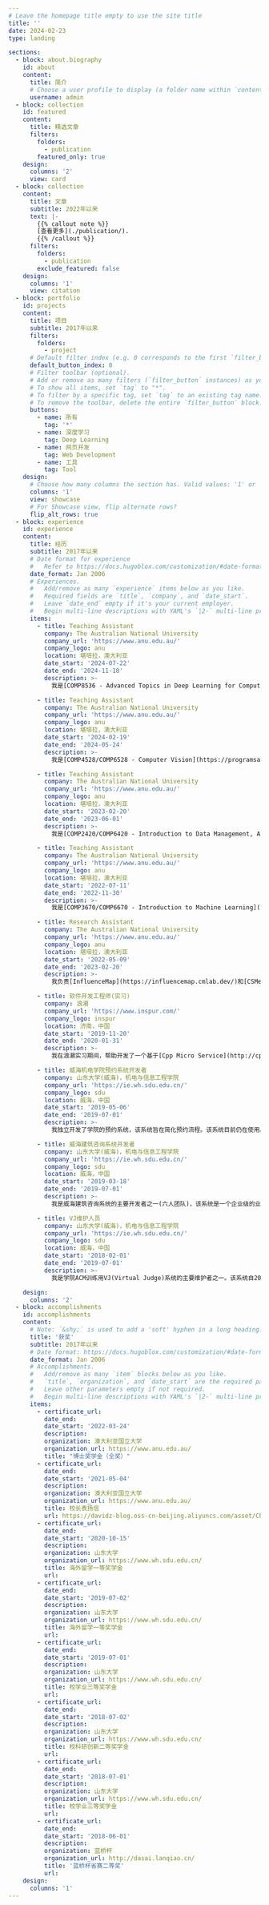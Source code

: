 ```yaml
---
# Leave the homepage title empty to use the site title
title: ''
date: 2024-02-23
type: landing

sections:
  - block: about.biography
    id: about
    content:
      title: 简介
      # Choose a user profile to display (a folder name within `content/authors/`)
      username: admin
  - block: collection
    id: featured
    content:
      title: 精选文章
      filters:
        folders:
          - publication
        featured_only: true
    design:
      columns: '2'
      view: card
  - block: collection
    content:
      title: 文章
      subtitle: 2022年以来
      text: |-
        {{% callout note %}}
        [查看更多](./publication/).
        {{% /callout %}}
      filters:
        folders:
          - publication
        exclude_featured: false
    design:
      columns: '1'
      view: citation
  - block: portfolio
    id: projects
    content:
      title: 项目
      subtitle: 2017年以来
      filters:
        folders:
          - project
      # Default filter index (e.g. 0 corresponds to the first `filter_button` instance below).
      default_button_index: 0
      # Filter toolbar (optional).
      # Add or remove as many filters (`filter_button` instances) as you like.
      # To show all items, set `tag` to "*".
      # To filter by a specific tag, set `tag` to an existing tag name.
      # To remove the toolbar, delete the entire `filter_button` block.
      buttons:
        - name: 所有
          tag: '*'
        - name: 深度学习
          tag: Deep Learning
        - name: 网页开发
          tag: Web Development
        - name: 工具
          tag: Tool
    design:
      # Choose how many columns the section has. Valid values: '1' or '2'.
      columns: '1'
      view: showcase
      # For Showcase view, flip alternate rows?
      flip_alt_rows: true
  - block: experience
    id: experience
    content:
      title: 经历
      subtitle: 2017年以来
      # Date format for experience
      #   Refer to https://docs.hugoblox.com/customization/#date-format
      date_format: Jan 2006
      # Experiences.
      #   Add/remove as many `experience` items below as you like.
      #   Required fields are `title`, `company`, and `date_start`.
      #   Leave `date_end` empty if it's your current employer.
      #   Begin multi-line descriptions with YAML's `|2-` multi-line prefix.
      items:
        - title: Teaching Assistant
          company: The Australian National University
          company_url: 'https://www.anu.edu.au/'
          company_logo: anu
          location: 堪培拉，澳大利亚
          date_start: '2024-07-22'
          date_end: '2024-11-18'
          description: >-
            我是[COMP8536 - Advanced Topics in Deep Learning for Computer Vision](https://programsandcourses.anu.edu.au/2024/course/comp8536)的助教。

        - title: Teaching Assistant
          company: The Australian National University
          company_url: 'https://www.anu.edu.au/'
          company_logo: anu
          location: 堪培拉，澳大利亚
          date_start: '2024-02-19'
          date_end: '2024-05-24'
          description: >-
            我是[COMP4528/COMP6528 - Computer Vision](https://programsandcourses.anu.edu.au/2024/course/COMP4528)的助教。

        - title: Teaching Assistant
          company: The Australian National University
          company_url: 'https://www.anu.edu.au/'
          company_logo: anu
          location: 堪培拉，澳大利亚
          date_start: '2023-02-20'
          date_end: '2023-06-01'
          description: >-
            我是[COMP2420/COMP6420 - Introduction to Data Management, Analysis and Security](https://programsandcourses.anu.edu.au/course/comp2420)的助教。

        - title: Teaching Assistant
          company: The Australian National University
          company_url: 'https://www.anu.edu.au/'
          company_logo: anu
          location: 堪培拉，澳大利亚
          date_start: '2022-07-11'
          date_end: '2022-11-30'
          description: >-
            我是[COMP3670/COMP6670 - Introduction to Machine Learning](https://programsandcourses.anu.edu.au/2019/course/comp3670)和[COMP4650 - Document Analysis](https://programsandcourses.anu.edu.au/2023/course/COMP4650)的助教。

        - title: Research Assistant
          company: The Australian National University
          company_url: 'https://www.anu.edu.au/'
          company_logo: anu
          location: 堪培拉，澳大利亚
          date_start: '2022-05-09'
          date_end: '2023-02-20'
          description: >-
            我负责[InfluenceMap](https://influencemap.cmlab.dev/)和[CSMetrics](https://csmetrics.net/)网站的容器化工作。

        - title: 软件开发工程师(实习)
          company: 浪潮
          company_url: 'https://www.inspur.com/'
          company_logo: inspur
          location: 济南，中国
          date_start: '2019-11-20'
          date_end: '2020-01-31'
          description: >-
            我在浪潮实习期间，帮助开发了一个基于[Cpp Micro Service](http://cppmicroservices.org/)的插件管理系统。

        - title: 威海机电学院预约系统开发者
          company: 山东大学(威海)，机电与信息工程学院
          company_url: 'https://ie.wh.sdu.edu.cn/'
          company_logo: sdu
          location: 威海，中国
          date_start: '2019-05-06'
          date_end: '2019-07-01'
          description: >-
            我独立开发了学院的预约系统，该系统旨在简化预约流程。该系统目前仍在使用。

        - title: 威海建筑咨询系统开发者
          company: 山东大学(威海)，机电与信息工程学院
          company_url: 'https://ie.wh.sdu.edu.cn/'
          company_logo: sdu
          location: 威海，中国
          date_start: '2019-03-18'
          date_end: '2019-07-01'
          description: >-
            我是威海建筑咨询系统的主要开发者之一(六人团队)，该系统是一个企业级的业务项目。

        - title: VJ维护人员
          company: 山东大学(威海)，机电与信息工程学院
          company_url: 'https://ie.wh.sdu.edu.cn/'
          company_logo: sdu
          location: 威海，中国
          date_start: '2018-02-01'
          date_end: '2019-07-01'
          description: >-
            我是学院ACM训练用VJ(Virtual Judge)系统的主要维护者之一。该系统自2017年发布以来已经有超过1万次提交。

    design:
      columns: '2'
  - block: accomplishments
    id: accomplishments
    content:
      # Note: `&shy;` is used to add a 'soft' hyphen in a long heading.
      title: '获奖'
      subtitle: 2017年以来
      # Date format: https://docs.hugoblox.com/customization/#date-format
      date_format: Jan 2006
      # Accomplishments.
      #   Add/remove as many `item` blocks below as you like.
      #   `title`, `organization`, and `date_start` are the required parameters.
      #   Leave other parameters empty if not required.
      #   Begin multi-line descriptions with YAML's `|2-` multi-line prefix.
      items:
        - certificate_url:
          date_end:
          date_start: '2022-03-24'
          description:
          organization: 澳大利亚国立大学
          organization_url: https://www.anu.edu.au/
          title: "博士奖学金（全奖）"
        - certificate_url:
          date_end:
          date_start: '2021-05-04'
          description:
          organization: 澳大利亚国立大学
          organization_url: https://www.anu.edu.au/
          title: 校长表扬信
          url: https://davidz-blog.oss-cn-beijing.aliyuncs.com/asset/Chancellor'sLetterofCommendation.pdf
        - certificate_url:
          date_end:
          date_start: '2020-10-15'
          description:
          organization: 山东大学
          organization_url: https://www.wh.sdu.edu.cn/
          title: 海外留学一等奖学金
          url:
        - certificate_url:
          date_end:
          date_start: '2019-07-02'
          description:
          organization: 山东大学
          organization_url: https://www.wh.sdu.edu.cn/
          title: 海外留学一等奖学金
          url:
        - certificate_url:
          date_end:
          date_start: '2019-07-01'
          description:
          organization: 山东大学
          organization_url: https://www.wh.sdu.edu.cn/
          title: 校学业三等奖学金
          url:
        - certificate_url:
          date_end:
          date_start: '2018-07-02'
          description:
          organization: 山东大学
          organization_url: https://www.wh.sdu.edu.cn/
          title: 校科研创新二等奖学金
          url:
        - certificate_url:
          date_end:
          date_start: '2018-07-01'
          description:
          organization: 山东大学
          organization_url: https://www.wh.sdu.edu.cn/
          title: 校学业三等奖学金
          url:
        - certificate_url:
          date_end:
          date_start: '2018-06-01'
          description:
          organization: 蓝桥杯
          organization_url: http://dasai.lanqiao.cn/
          title: '蓝桥杯省赛二等奖'
          url:
    design:
      columns: '1'
---
```

